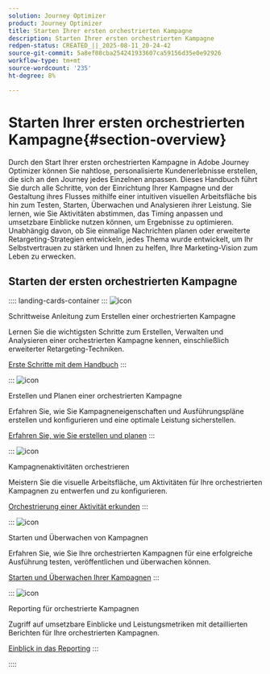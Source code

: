 ```yaml
---
solution: Journey Optimizer
product: Journey Optimizer
title: Starten Ihrer ersten orchestrierten Kampagne
description: Starten Ihrer ersten orchestrierten Kampagne
redpen-status: CREATED_||_2025-08-11_20-24-42
source-git-commit: 5a8ef88cba254241933607ca59156d35e0e92926
workflow-type: tm+mt
source-wordcount: '235'
ht-degree: 8%

---
```



# Starten Ihrer ersten orchestrierten Kampagne{#section-overview}

Durch den Start Ihrer ersten orchestrierten Kampagne in Adobe Journey Optimizer können Sie nahtlose, personalisierte Kundenerlebnisse erstellen, die sich an den Journey jedes Einzelnen anpassen. Dieses Handbuch führt Sie durch alle Schritte, von der Einrichtung Ihrer Kampagne und der Gestaltung ihres Flusses mithilfe einer intuitiven visuellen Arbeitsfläche bis hin zum Testen, Starten, Überwachen und Analysieren ihrer Leistung. Sie lernen, wie Sie Aktivitäten abstimmen, das Timing anpassen und umsetzbare Einblicke nutzen können, um Ergebnisse zu optimieren. Unabhängig davon, ob Sie einmalige Nachrichten planen oder erweiterte Retargeting-Strategien entwickeln, jedes Thema wurde entwickelt, um Ihr Selbstvertrauen zu stärken und Ihnen zu helfen, Ihre Marketing-Vision zum Leben zu erwecken.

## Starten der ersten orchestrierten Kampagne

:::: landing-cards-container
:::
![icon](https://cdn.experienceleague.adobe.com/icons/circle-play.svg)

Schrittweise Anleitung zum Erstellen einer orchestrierten Kampagne

Lernen Sie die wichtigsten Schritte zum Erstellen, Verwalten und Analysieren einer orchestrierten Kampagne kennen, einschließlich erweiterter Retargeting-Techniken.

[Erste Schritte mit dem Handbuch](../using/orchestrated/gs-campaign-creation.md)
:::

:::
![icon](https://cdn.experienceleague.adobe.com/icons/list-check.svg)

Erstellen und Planen einer orchestrierten Kampagne

Erfahren Sie, wie Sie Kampagneneigenschaften und Ausführungspläne erstellen und konfigurieren und eine optimale Leistung sicherstellen.

[Erfahren Sie, wie Sie erstellen und planen](../using/orchestrated/create-orchestrated-campaign.md)
:::

:::
![icon](https://cdn.experienceleague.adobe.com/icons/code-branch.svg)

Kampagnenaktivitäten orchestrieren

Meistern Sie die visuelle Arbeitsfläche, um Aktivitäten für Ihre orchestrierten Kampagnen zu entwerfen und zu konfigurieren.

[Orchestrierung einer Aktivität erkunden](../using/orchestrated/orchestrate-activities.md)
:::

:::
![icon](https://cdn.experienceleague.adobe.com/icons/gear.svg)

Starten und Überwachen von Kampagnen

Erfahren Sie, wie Sie Ihre orchestrierten Kampagnen für eine erfolgreiche Ausführung testen, veröffentlichen und überwachen können.

[Starten und Überwachen Ihrer Kampagnen](../using/orchestrated/start-monitor-campaigns.md)
:::

:::
![icon](https://cdn.experienceleague.adobe.com/icons/chart-line.svg)

Reporting für orchestrierte Kampagnen

Zugriff auf umsetzbare Einblicke und Leistungsmetriken mit detaillierten Berichten für Ihre orchestrierten Kampagnen.

[Einblick in das Reporting](../using/orchestrated/reporting-campaigns.md)
:::

::::
